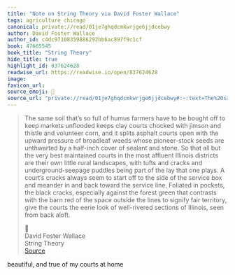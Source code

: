 ```yaml
---
title: "Note on String Theory via David Foster Wallace"
tags: agriculture chicago
canonical: private://read/01je7ghqdcmkwrjge6jjdcebwy
author: David Foster Wallace
author_id: c4dc97108359886292bb6ac897f9c1cf
book: 47665545
book_title: "String Theory"
hide_title: true
highlight_id: 837624628
readwise_url: https://readwise.io/open/837624628
image: 
favicon_url: 
source_emoji: 📕
source_url: "private://read/01je7ghqdcmkwrjge6jjdcebwy#:~:text=The%20same%20soil,from%20back%20aloft."
---
```


> The same soil that’s so full of humus farmers have to be bought off to keep markets unflooded keeps clay courts chocked with jimson and thistle and volunteer corn, and it splits asphalt courts open with the upward pressure of broadleaf weeds whose pioneer-stock seeds are unthwarted by a half-inch cover of sealant and stone. So that all but the very best maintained courts in the most affluent Illinois districts are their own little rural landscapes, with tufts and cracks and underground-seepage puddles being part of the lay that one plays. A court’s cracks always seem to start off to the side of the service box and meander in and back toward the service line. Foliated in pockets, the black cracks, especially against the forest green that contrasts with the barn red of the space outside the lines to signify fair territory, give the courts the eerie look of well-rivered sections of Illinois, seen from back aloft.
> <div class="quoteback-footer"><div class="quoteback-avatar"><span class="mini-emoji"> 📕</span></div><div class="quoteback-metadata"><div class="metadata-inner"><span style="display:none">FROM:</span><div aria-label="David Foster Wallace" class="quoteback-author"> David Foster Wallace</div><div aria-label="String Theory" class="quoteback-title"> String Theory</div></div></div><div class="quoteback-backlink"><a target="_blank" aria-label="go to the full text of this quotation" rel="noopener" href="private://read/01je7ghqdcmkwrjge6jjdcebwy#:~:text=The%20same%20soil,from%20back%20aloft." class="quoteback-arrow"> Source</a></div></div>

beautiful, and true of my courts at home